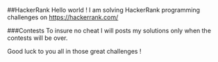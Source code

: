 ##HackerRank
Hello world ! I am solving HackerRank programming challenges on https://hackerrank.com/

###Contests
To insure no cheat I will posts my solutions only when the contests will be over.



Good luck to you all in those great challenges !
